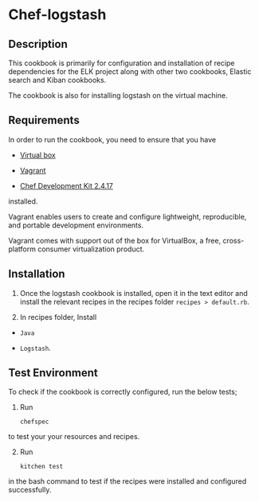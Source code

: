 # Chef-logstash

## Description

This cookbook is primarily for configuration and installation of recipe dependencies for the ELK project along with
other two cookbooks, Elastic search and Kiban cookbooks.

The cookbook is also for installing logstash on the virtual machine.

## Requirements

In order to run the cookbook, you need to ensure that you have

* [Virtual box](https://www.virtualbox.org/wiki/Downloads)

* [Vagrant](https://www.vagrantup.com/downloads.html)

* [Chef Development Kit 2.4.17](https://downloads.chef.io/chefdk)

installed.

Vagrant enables users to create and configure lightweight, reproducible, and portable development environments.

Vagrant comes with support out of the box for VirtualBox, a free, cross-platform consumer virtualization product.

## Installation

1. Once the logstash cookbook is installed, open it in the text editor and install the relevant recipes in the recipes folder `recipes > default.rb`.

2. In recipes folder, Install

* 	``Java`` 

* 	``Logstash``.

## Test Environment

To check if the cookbook is correctly configured, run the below tests; 

1. Run

	``chefspec``

 to test your your resources and recipes.

2. Run

	``kitchen test``

in the bash command to test if the recipes were installed and configured successfully.
